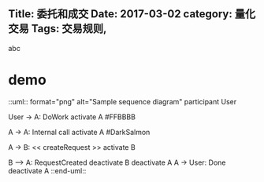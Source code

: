Title: 委托和成交
Date: 2017-03-02
category: 量化交易
Tags: 交易规则,
---

 abc


# demo

::uml:: format="png" alt="Sample sequence diagram"
  participant User

  User -> A: DoWork
  activate A #FFBBBB

  A -> A: Internal call
  activate A #DarkSalmon

  A -> B: << createRequest >>
  activate B

  B --> A: RequestCreated
  deactivate B
  deactivate A
  A -> User: Done
  deactivate A
::end-uml::




